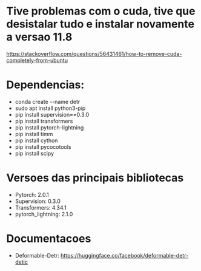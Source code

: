 
# Tive problemas com o cuda, tive que desistalar tudo e instalar novamente a versao 11.8
https://stackoverflow.com/questions/56431461/how-to-remove-cuda-completely-from-ubuntu

# Dependencias:
* conda create --name detr
* sudo apt install python3-pip
* pip install supervision==0.3.0
* pip install transformers
* pip install pytorch-lightning
* pip install timm
* pip install cython
* pip install pycocotools
* pip install scipy

# Versoes das principais bibliotecas
* Pytorch: 2.0.1
* Supervision: 0.3.0 
* Transformers:  4.34.1
* pytorch_lightning: 2.1.0

# Documentacoes
* Deformable-Detr: https://huggingface.co/facebook/deformable-detr-detic